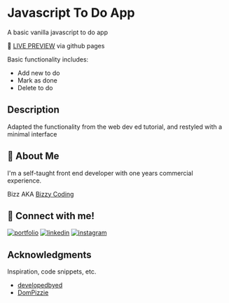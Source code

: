# Javascript To Do App

A basic vanilla javascript to do app

👀 [LIVE PREVIEW](https://bizzy-coding.github.io/Javascript-To-Do-App/) via github pages

Basic functionality includes:
- Add new to do
- Mark as done
- Delete to do



## Description

Adapted the functionality from the web dev ed tutorial, and restyled with a minimal interface

## 🚀 About Me

I'm a self-taught front end developer with one years commercial experience. 

Bizz AKA [Bizzy Coding](https://www.instagram.com/bizzy_coding/) 

## 🔗 Connect with me!
[![portfolio](https://img.shields.io/badge/my_portfolio-000?style=for-the-badge&logo=ko-fi&logoColor=white)](https://bizzy-coding.github.io/Junior_Dev/)
[![linkedin](https://img.shields.io/badge/linkedin-0A66C2?style=for-the-badge&logo=linkedin&logoColor=white)](https://www.linkedin.com/in/laura-bizzle/)
[![instagram](https://img.shields.io/badge/Instagram-E4405F?style=for-the-badge&logo=instagram&logoColor=white)](https://www.instagram.com/bizzy_coding/)

## Acknowledgments

Inspiration, code snippets, etc.
* [developedbyed](https://www.youtube.com/watch?v=Ttf3CEsEwMQ)
* [DomPizzie](https://gist.github.com/DomPizzie/7a5ff55ffa9081f2de27c315f5018afc#file-readme-template-md)




 
